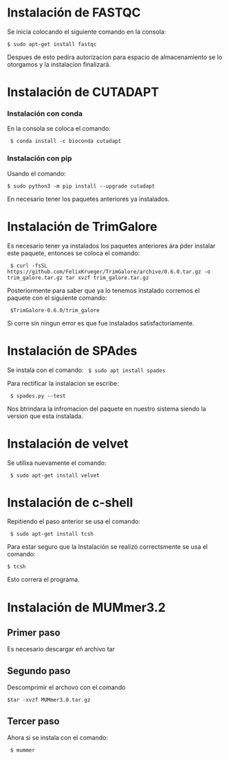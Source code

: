 # Instalación de FASTQC

Se inicia colocando el siguiente comando en la consola:

`$ sudo apt-get install fastqc`

Despues de esto pedira autorizacion para espacio de almacenamiento se lo otorgamos y la instalacion finalizará.

# Instalación de CUTADAPT
 ### Instalación con conda

 En la consola se coloca el comando:

` $ conda install -c bioconda cutadapt`

### Instalación con pip

  Usando el comando:

`$ sudo python3 -m pip install --upgrade cutadapt `

En necesario tener los paquetes anteriores ya instalados.

#  Instalación de TrimGalore

Es necesario tener ya instalados los paquetes anteriores ára ṕder instalar este paquete, entonces se coloca el comando:

` $ curl -fsSL https://github.com/FelixKrueger/TrimGalore/archive/0.6.0.tar.gz -o trim_galore.tar.gz tar xvzf trim_galore.tar.gz`

Posteriormente para saber que ya lo tenemos instalado corremos el paquete con el siguiente comando:

` $TrimGalore-0.6.0/trim_galore`

Si corre sin ningun error es que fue instalados satisfactoriamente.

# Instalación de SPAdes

Se instala con el comando:
` $ sudo apt install spades`

Para rectificar la instalacion se escribe:

` $ spades.py --test`

Nos btrindara la infromacion del paquete en nuestro sistema siendo la version que esta instalada.

# Instalación de velvet
 Se utilixa nuevamente el comando:

` $ sudo apt-get install velvet`

# Instalación de c-shell

 Repitiendo el paso anterior se usa el comando:

` $ sudo apt-get install tcsh`

Para estar seguro que la Instalación se realizó correctsmente se usa el comando:

`$ tcsh`

Esto correra el programa.

# Instalación de MUMmer3.2
 ## Primer paso

 Es necesario descargar eñ archivo tar [][27b92a46]

  [27b92a46]: https://sourceforge.net/projects/mummer/files/ "De la siguiente pagina"

  ## Segundo paso

  Descomprimir el archovo con el comando

` $tar -xvzf MUMmer3.0.tar.gz `

 ## Tercer paso
 Ahora si se instala con el comando:

` $ mummer`
